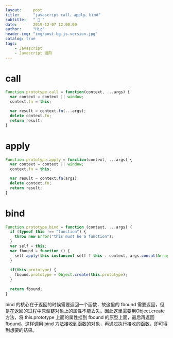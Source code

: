 ```yaml
---
layout:     post
title:      "javascript call、apply、bind"
subtitle:   " 🎯 "
date:       2019-12-07 12:00:00
author:     "Hiz"
header-img: "img/post-bg-js-version.jpg"
catalog: true
tags:
    - Javascript
    - Javascript 进阶
---
```


# call

```javascript
Function.prototype.call = function(context, ...args) {
  var context = context || window;
  context.fn = this;

  var result = context.fn(...args);
  delete context.fn;
  return result;
}
```

# apply

```javascript
Function.prototype.apply = function(context, ...args) {
  var context = context || window;
  context.fn = this;

  var result = context.fn(args);
  delete context.fn;
  return result;
}
```

# bind

```javascript
Function.prototype.bind = function (context, ...args) {
  if (typeof this !== "function") {
    throw new Error("this must be a function");
  }
  var self = this;
  var fbound = function () {
    self.apply(this instanceof self ? this : context, args.concat(Array.prototype.slice.call(arguments)));
  }
  
  if(this.prototype) {
    fbound.prototype = Object.create(this.prototype);
  }
  
  return fbound;
}
```

bind 的核心在于返回的时候需要返回一个函数，故这里的 fbound 需要返回，但是在返回的过程中原型链对象上的属性不能丢失。因此这里需要用Object.create 方法，将 this.prototype 上面的属性挂到 fbound 的原型上面，最后再返回 fbound。这样调用 bind 方法接收到函数的对象，再通过执行接收的函数，即可得到想要的结果。